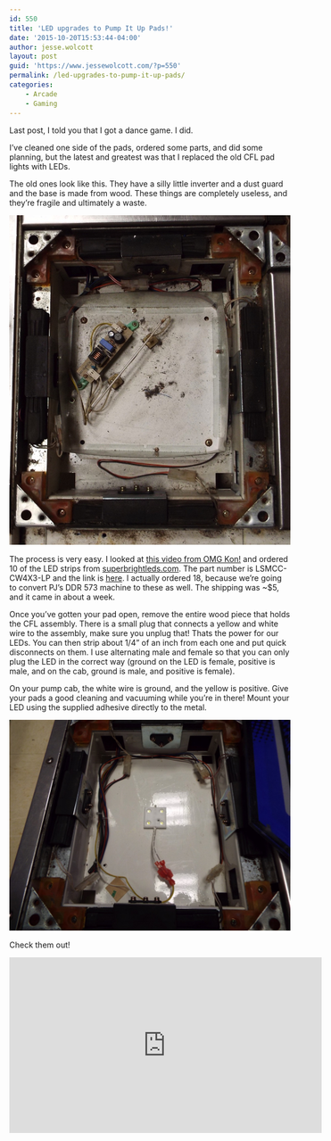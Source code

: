 ```yaml
---
id: 550
title: 'LED upgrades to Pump It Up Pads!'
date: '2015-10-20T15:53:44-04:00'
author: jesse.wolcott
layout: post
guid: 'https://www.jessewolcott.com/?p=550'
permalink: /led-upgrades-to-pump-it-up-pads/
categories:
    - Arcade
    - Gaming
---
```


Last post, I told you that I got a dance game. I did.

I’ve cleaned one side of the pads, ordered some parts, and did some planning, but the latest and greatest was that I replaced the old CFL pad lights with LEDs.

The old ones look like this. They have a silly little inverter and a dust guard and the base is made from wood. These things are completely useless, and they’re fragile and ultimately a waste.

![DSCF0233](/assets/img/2015/10/DSCF02331.jpg)

The process is very easy. I looked at [this video from OMG Kon!](https://www.youtube.com/watch?v=Uk9bfifA9Xg) and ordered 10 of the LED strips from [superbrightleds.com](superbrightleds.com). The part number is LSMCC-CW4X3-LP and the link is [here](https://www.superbrightleds.com/moreinfo/led-accent-lighting/lsmcc-series-constant-current-smd-led-sign-module/980/2393/). I actually ordered 18, because we’re going to convert PJ’s DDR 573 machine to these as well. The shipping was ~$5, and it came in about a week.

Once you’ve gotten your pad open, remove the entire wood piece that holds the CFL assembly. There is a small plug that connects a yellow and white wire to the assembly, make sure you unplug that! Thats the power for our LEDs. You can then strip about 1/4” of an inch from each one and put quick disconnects on them. I use alternating male and female so that you can only plug the LED in the correct way (ground on the LED is female, positive is male, and on the cab, ground is male, and positive is female).

On your pump cab, the white wire is ground, and the yellow is positive. Give your pads a good cleaning and vacuuming while you’re in there! Mount your LED using the supplied adhesive directly to the metal.

![DSCF0237](/assets/img/2015/10/DSCF0237.jpg)

Check them out!

<iframe frameborder="0" height="315" loading="lazy" src="https://www.youtube.com/embed/2J7kflYQmRQ" width="560"></iframe>